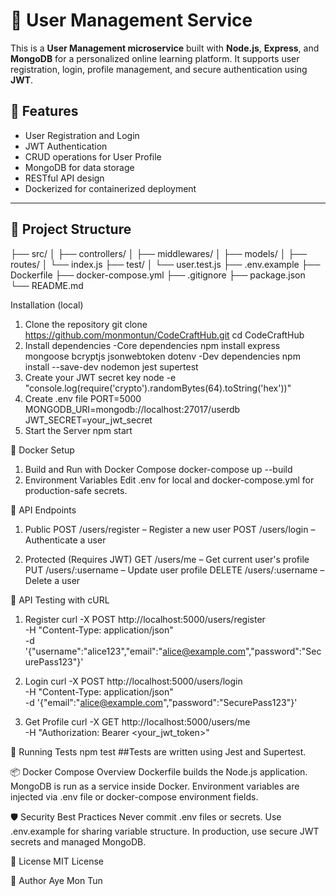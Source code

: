 # 👤 User Management Service

This is a **User Management microservice** built with **Node.js**, **Express**, and **MongoDB** for a personalized online learning platform. It supports user registration, login, profile management, and secure authentication using **JWT**.

## 🚀 Features

- User Registration and Login
- JWT Authentication
- CRUD operations for User Profile
- MongoDB for data storage
- RESTful API design
- Dockerized for containerized deployment

---

## 📁 Project Structure
├── src/
│ ├── controllers/
│ ├── middlewares/
│ ├── models/
│ ├── routes/
│ └── index.js
├── test/
│ └── user.test.js
├── .env.example
├── Dockerfile
├── docker-compose.yml
├── .gitignore
├── package.json
└── README.md

Installation (local)
1. Clone the repository
      git clone https://github.com/monmontun/CodeCraftHub.git
      cd CodeCraftHub
2. Install dependencies
   -Core dependencies 
       npm install express mongoose bcryptjs jsonwebtoken dotenv
   -Dev dependencies
       npm install --save-dev nodemon jest supertest
3. Create your JWT secret key
      node -e "console.log(require('crypto').randomBytes(64).toString('hex'))"
4. Create .env file
      PORT=5000
      MONGODB_URI=mongodb://localhost:27017/userdb
      JWT_SECRET=your_jwt_secret
5. Start the Server
      npm start

🐳 Docker Setup
1. Build and Run with Docker Compose
      docker-compose up --build
2. Environment Variables
      Edit .env for local and docker-compose.yml for production-safe secrets.

🔐 API Endpoints
1. Public
      POST /users/register – Register a new user
      POST /users/login – Authenticate a user

2. Protected (Requires JWT)
      GET /users/me – Get current user's profile
      PUT /users/:username – Update user profile
      DELETE /users/:username – Delete a user

🧪 API Testing with cURL
1. Register
      curl -X POST http://localhost:5000/users/register \
        -H "Content-Type: application/json" \
        -d '{"username":"alice123","email":"alice@example.com","password":"SecurePass123"}'

2. Login
      curl -X POST http://localhost:5000/users/login \
        -H "Content-Type: application/json" \
        -d '{"email":"alice@example.com","password":"SecurePass123"}'

3. Get Profile
      curl -X GET http://localhost:5000/users/me \
        -H "Authorization: Bearer <your_jwt_token>"

🧪 Running Tests
      npm test
      ##Tests are written using Jest and Supertest.

📦 Docker Compose Overview
      Dockerfile builds the Node.js application.
      MongoDB is run as a service inside Docker.
      Environment variables are injected via .env file or docker-compose environment fields.

🛡️ Security Best Practices
      Never commit .env files or secrets. Use .env.example for sharing variable structure.
      In production, use secure JWT secrets and managed MongoDB.

📝 License
      MIT License

👥 Author
      Aye Mon Tun
